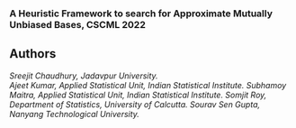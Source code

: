### A Heuristic Framework to search for Approximate Mutually Unbiased Bases, CSCML 2022

## Authors
*Sreejit Chaudhury, Jadavpur University.    
Ajeet Kumar, Applied Statistical Unit, Indian Statistical Institute. 
Subhamoy Maitra, Applied Statistical Unit, Indian Statistical Institute. 
Somjit Roy, Department of Statistics, University of Calcutta. 
Sourav Sen Gupta, Nanyang Technological University.*
